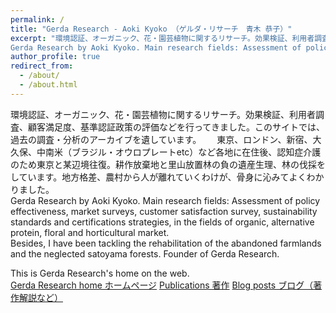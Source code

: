 ```yaml
---
permalink: /
title: "Gerda Research - Aoki Kyoko （ゲルダ・リサーチ　青木 恭子）"
excerpt: "環境認証、オーガニック、花・園芸植物に関するリサーチ。効果検証、利用者調査、顧客満足度、基準認証政策の評価などを行ってきました。過去の調査、著作やデータのアーカイブを、このサイトに遺しています。
Gerda Research by Aoki Kyoko. Main research fields: Assessment of policy effectiveness,  market surveys, customer satisfaction survey, sustainability standards and certifications strategies, in the fields of organic, alternative protein, floral and horticultural market. Lived in Tokyo - Yamaguchi - London - Okubo, Shijuku - Ouro Preto (Brazil) +  Latin America - rural areas.  As a personal project, I have been tackling the rehabilitation of my own abandoned farmlands and the neglected forests. chainsaw & hoes"
author_profile: true
redirect_from: 
  - /about/
  - /about.html
---
```


環境認証、オーガニック、花・園芸植物に関するリサーチ。効果検証、利用者調査、顧客満足度、基準認証政策の評価などを行ってきました。このサイトでは、過去の調査・分析のアーカイブを遺しています。　　
東京、ロンドン、新宿、大久保、中南米（ブラジル・オウロプレートetc）など各地に在住後、認知症介護のため東京と某辺境往復。耕作放棄地と里山放置林の負の遺産生理、林の伐採をしています。地方格差、農村から人が離れていくわけが、骨身に沁みてよくわかりました。  
Gerda Research by Aoki Kyoko. Main research fields: Assessment of policy effectiveness,  market surveys, customer satisfaction survey, sustainability standards and certifications strategies, in the fields of organic, alternative protein, floral and horticultural market.   
Besides, I have been tackling the rehabilitation of the abandoned farmlands and the neglected satoyama forests.
Founder of Gerda Research.  
  
This is Gerda Research's home on the web.  
[Gerda Research home ホームページ](https://gerdaresearch.github.io)
[Publications 著作](https://gerdaresearch.github.io/publications)
[Blog posts ブログ（著作解説など）](https://gerdaresearch.github.io/year-archive)
